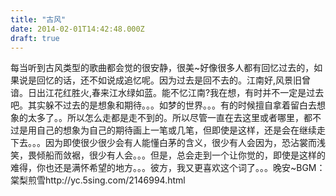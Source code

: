 ```yaml
---
title: "古风"
date: 2014-02-01T14:42:48.000Z
draft: true
---
```

每当听到古风类型的歌曲都会觉的很安静，很美~好像很多人都有回忆过去的，如果说是回忆的话，还不如说成追忆呢。因为过去是回不去的。江南好,风景旧曾谙。日出江花红胜火,春来江水绿如蓝。能不忆江南?我在想，有时并不一定是过去吧。其实躲不过去的是想象和期待。。。如梦的世界。。。有的时候擅自拿着留白去想象的太多了。。所以怎么走都是走不到的。所以尽管一直在去这里或者哪里，都不过是用自己的想象为自己的期待画上一笔或几笔，但即使是这样，还是会在继续走下去。。。因为即使很少很少会有人能懂白茅的含义，很少有人会因为，恐沾裳而浅笑，畏倾船而敛裾，很少有人会。。。但是，总会走到一个让你觉的，即使是这样的难得，你也还是满怀希望的地方。。。彼方，我又更喜欢这个词了。。。晚安~BGM：棠梨煎雪http://yc.5sing.com/2146994.html
